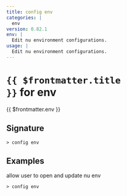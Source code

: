 ```yaml
---
title: config env
categories: |
  env
version: 0.82.1
env: |
  Edit nu environment configurations.
usage: |
  Edit nu environment configurations.
---
```


# <code>{{ $frontmatter.title }}</code> for env

<div class='command-title'>{{ $frontmatter.env }}</div>

## Signature

```> config env ```

## Examples

allow user to open and update nu env
```shell
> config env

```
